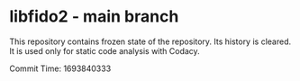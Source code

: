 # libfido2 - main branch

This repository contains frozen state of the repository.
Its history is cleared. It is used only for static code
analysis with Codacy.

Commit Time: 1693840333